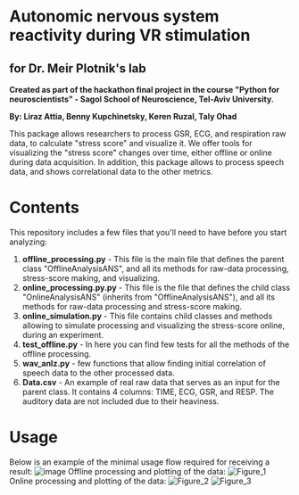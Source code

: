 # Autonomic nervous system reactivity during VR stimulation
## for Dr. Meir Plotnik's lab

**Created as part of the hackathon final project in the course "Python for neuroscientists" - Sagol School of Neuroscience, Tel-Aviv University.**

**By: Liraz Attia, Benny Kupchinetsky, Keren Ruzal, Taly Ohad**

This package allows researchers to process GSR, ECG, and respiration raw data, to calculate "stress score" and visualize it.
We offer tools for visualizing the "stress score" changes over time, either offline or online during data acquisition.
In addition, this package allows to process speech data, and shows correlational data to the other metrics.


# Contents
This repository includes a few files that you'll need to have before you start analyzing:
1. **offline_processing.py** - This file is the main file that defines the parent class "OfflineAnalysisANS", and all its methods for raw-data processing, stress-score making, and visualizing.
2. **online_processing.py.py** - This file is the file that defines the child class "OnlineAnalysisANS" (inherits from "OfflineAnalysisANS"), and all its methods for raw-data processing and stress-score making.
3. **online_simulation.py** - This file contains child classes and methods allowing to simulate processing and visualizing the stress-score online, during an experiment.
4. **test_offline.py** - In here you can find few tests for all the methods of the offline processing.
5. **wav_anlz.py** - few functions that allow finding initial correlation of speech data to the other processed data.
6. **Data.csv** - An example of real raw data that serves as an input for the parent class. It contains 4 columns: TIME, ECG, GSR, and RESP. The auditory data are not included due to their heaviness.

# Usage
Below is an example of the minimal usage flow required for receiving a result:
![image](https://user-images.githubusercontent.com/80268425/124131773-cb879580-da88-11eb-9237-afbf24428b61.png)
Offline processing and plotting of the data:
![Figure_1](https://user-images.githubusercontent.com/80268425/124130351-5798bd80-da87-11eb-9acb-3b74b36ad556.png)
Online processing and plotting of the data:
![Figure_2](src\ANS_reactivity\graph.JPG)
![Figure_3](src\ANS_reactivity\plot.JPG)

